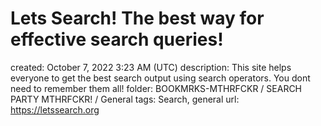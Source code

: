 # Lets Search! The best way for effective search queries!

created: October 7, 2022 3:23 AM (UTC)
description: This site helps everyone to get the best search output using search operators. You dont need to remember them all!
folder: BOOKMRKS-MTHRFCKR / SEARCH PARTY MTHRFCKR! / General
tags: Search, general
url: https://letssearch.org